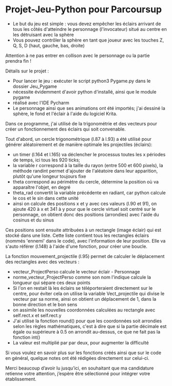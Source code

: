 # Projet-Jeu-Python pour Parcoursup

- Le but du jeu est simple :  vous devez empêcher les éclairs arrivant de tous les côtés d'atteindre le personnage (l'invocateur) situé au centre en les détruisant avec la sphère
- Vous pouvez contrôler la sphère en tant que joueur avec les touches Z, Q, S, D (haut, gauche, bas, droite)

Attention à ne pas entrer en collison avec le personnage ou la partie prendra fin !

Détails sur le projet :

- Pour lancer le jeu : exécuter le script python3 Pygame.py dans le dossier Jeu_Pygame
- nécessite évidemment d'avoir python d'installé, ainsi que le module pygame
- réalisé avec l'IDE Pycharm
- Le personnage ainsi que ses animations ont été importés; j'ai dessiné la sphère, le fond et l'éclair à l'aide du logiciel Krita.

Dans ce programme, j'ai utilisé de la trigonométrie et des vecteurs pour créer un fonctionnement des éclairs qui soit convenable.

Tout d'abord, un cercle trigonométrique (l.87 à l.93) a été utilisé pour générer aléatoirement et de manière optimale les projectiles (éclairs):
- un timer (l.164 et l.165) va déclencher le processus toutes les x périodes de temps, ici tous les 920 ticks;
- la variable r correspond à la taille du rayon (entre 500 et 600 pixels), la méthode randint permet d'ajouter de l'aléatoire dans leur apparition, plutôt qu'une longeur toujours fixe
- theta correspond au périmètre du cercle, détermine la position où va apparaître l'objet, en degré
- theta_rad convertit la variable précédente en radiant, car python calcule le cos et le sin dans cette unité
- ainsi on calcule des positions x et y avec ces valeurs (l.90 et 91), on ajoute 420 à x et 341 à y pour que le cercle virtuel soit centré sur le             personnage, on obtient donc des positions (arrondies) avec l'aide du cosinus et du sinus

Ces positions sont  ensuite attribuées à un rectangle (image éclair) qui est stocké dans une liste.
Cette liste contient tous les rectangles éclairs (nommés 'ennemi' dans le code), avec l'information de leur position. Elle  va s'auto référer (l.148) à l'aide d'une fonction, pour créer une boucle.

La fonction mouvement_projectile (l.95) permet de calculer le déplacement des rectangles avec des vecteurs :

- vecteur_ProjectPerso calcule le vecteur éclair - Personnage 
- norme_vecteur_ProjectPerso comme son nom l'indique calcule la longueur qui sépare ces deux points 
- Si l'on en restait là les éclairs se téléporteraient directement sur le centre, pour éviter cela on utilise la variable Vect_projectile qui divise le vecteur par sa norme, ainsi on obtient un déplacement de 1, dans la bonne direction et le bon sens
- on assimile les nouvelles coordonnées calculées au rectangle avec self.rect.x et self.rect.y
- J'ai utilisé la fonction round() pour que les coordonnées soit arrondies selon les règles mathématiques, c'est à dire que si la partie décimale est égale ou  supérieure à 0.5 on arrondit au-dessus, ce que ne fait pas la fonction int()
- La valeur est multiplié par par deux, pour augmenter la difficulté

Si vous voulez en savoir plus sur les fonctions créés ainsi que sur le code en général, quelque notes ont été rédigées directement sur celui-ci.

Merci beaucoup d’avoir lu jusqu’ici, en souhaitant que ma candidature retienne votre attention, j’espère être sélectionné pour intégrer votre établissement.

